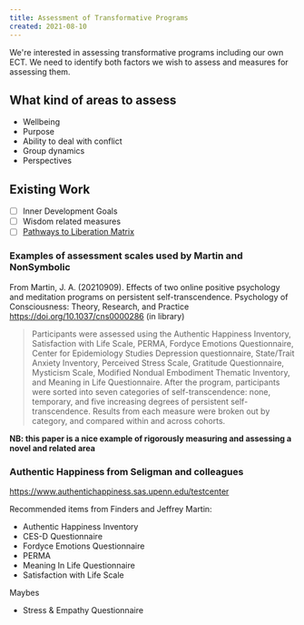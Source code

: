 ```yaml
---
title: Assessment of Transformative Programs
created: 2021-08-10
---
```


We're interested in assessing transformative programs including our own ECT. We need to identify both factors we wish to assess and measures for assessing them.

## What kind of areas to assess

- Wellbeing
- Purpose
- Ability to deal with conflict
- Group dynamics
- Perspectives

## Existing Work

- [ ] Inner Development Goals
- [ ] Wisdom related measures
- [ ] [Pathways to Liberation Matrix](https://lifeitself.org/notes/Pathways-to-Liberation-Matrix)

### Examples of assessment scales used by Martin and NonSymbolic

From Martin, J. A. (20210909). Effects of two online positive psychology and meditation programs on persistent self-transcendence. Psychology of Consciousness: Theory, Research, and Practice https://doi.org/10.1037/cns0000286  (in library)

> Participants were assessed using the Authentic Happiness Inventory, Satisfaction with Life Scale, PERMA, Fordyce Emotions Questionnaire, Center for Epidemiology Studies Depression questionnaire, State/Trait Anxiety Inventory, Perceived Stress Scale, Gratitude Questionnaire, Mysticism Scale, Modified Nondual Embodiment Thematic Inventory, and Meaning in Life Questionnaire. After the program, participants were sorted into seven categories of self-transcendence: none, temporary, and five increasing degrees of persistent self-transcendence. Results from each measure were broken out by category, and compared within and across cohorts.

**NB: this paper is a nice example of rigorously measuring and assessing a novel and related area**

### Authentic Happiness from Seligman and colleagues

https://www.authentichappiness.sas.upenn.edu/testcenter

Recommended items from Finders and Jeffrey Martin:

- Authentic Happiness Inventory
- CES-D Questionnaire
- Fordyce Emotions Questionnaire
- PERMA
- Meaning In Life Questionnaire
- Satisfaction with Life Scale

Maybes

- Stress & Empathy Questionnaire
